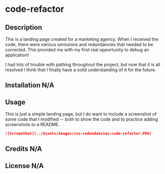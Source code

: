 # code-refactor

## Description

This is a landing page created for a marketing agency. When I received the code, there were various omissions and redundancies that needed to be corrected. This provided me with my first real opportunity to debug an application! 

I had lots of trouble with pathing throughout the project, but now that it is all resolved I think that I finally have a solid understanding of it for the future. 

## Installation N/A

## Usage

This is just a simple landing page, but I do want to include a screenshot of some code that I modified -- both to show the code and to practice adding screenshots to a README.

```md
![ScreenShot](../Assets/images/css-redundancies-code-refactor.PNG)
```

## Credits N/A

## License N/A